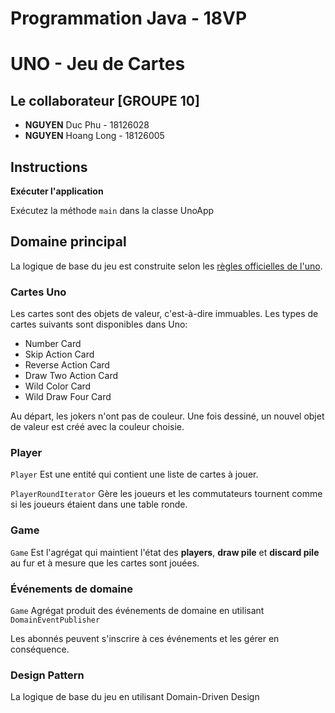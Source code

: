 # Programmation Java - 18VP
# UNO - Jeu de Cartes 

## Le collaborateur [GROUPE 10]
* **NGUYEN** Duc Phu - 18126028
* **NGUYEN** Hoang Long - 18126005

## Instructions

**Exécuter l'application**

Exécutez la méthode `main` dans la classe UnoApp

## Domaine principal 
La logique de base du jeu est construite selon les [règles officielles de l'uno](https://en.wikipedia.org/wiki/Uno_(card_game)#Official_rules). 

### Cartes Uno
Les cartes sont des objets de valeur, c'est-à-dire immuables. Les types de cartes suivants sont disponibles dans Uno: 
* Number Card
* Skip Action Card
* Reverse Action Card
* Draw Two Action Card
* Wild Color Card
* Wild Draw Four Card

Au départ, les jokers n'ont pas de couleur. Une fois dessiné, un nouvel objet de valeur est créé avec la couleur choisie. 

### Player

`Player` Est une entité qui contient une liste de cartes à jouer. 

`PlayerRoundIterator` Gère les joueurs et les commutateurs tournent comme si les joueurs étaient dans une table ronde.

### Game

`Game` Est l'agrégat qui maintient l'état des **players**, **draw pile** et **discard pile** au fur et à mesure que les cartes sont jouées.

### Événements de domaine 

`Game` Agrégat produit des événements de domaine en utilisant `DomainEventPublisher`

Les abonnés peuvent s'inscrire à ces événements et les gérer en conséquence. 

### Design Pattern
La logique de base du jeu en utilisant Domain-Driven Design